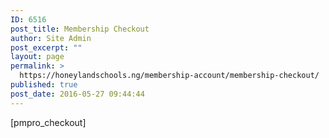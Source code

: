 ```yaml
---
ID: 6516
post_title: Membership Checkout
author: Site Admin
post_excerpt: ""
layout: page
permalink: >
  https://honeylandschools.ng/membership-account/membership-checkout/
published: true
post_date: 2016-05-27 09:44:44
---
```

[pmpro_checkout]